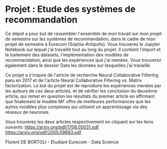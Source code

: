 # Projet : Etude des systèmes de recommandation

<p> Ce dépot a pour but de rassembler l'ensemble de mon travail sur mon projet de semestre sur les systèmes de recommandation, dans le cadre de mon projet de semestre à Eurecom (Sophia-Antipolis). Vous trouverez le Jupyter Notebook sur lequel j'ai travaillé tout au long du projet. Il contient l'import et le traitement des datasets, l'implémentation des modèles de recommandation, ainsi que les expériences que j'ai menées. Vous trouverez également dans le dossier Data les données sur lesquelles j'ai travaillé. <p>
<p> Ce projet a s'inspire de l'article de recherche Neural Collaborative Filtering paru en 2017 et de l'article Neural Collaborative Filtering vs. Matrix factorization. Le but du projet est de reproduire les expériences menées par les auteurs de ces deux articles, et de vérifier les conclusion du deuxième article, qui remet en question les résultats du premier article en affirmant que finalement le modèle MF offre de meilleures performances que les autres modèles plus complexes qui utilisent un apprentissage via des réseaux de neurones. <p>
  
  Vous trouverez les deux articles respectivement en cliquant sur les liens suivants:
  https://arxiv.org/pdf/1708.05031.pdf
  https://arxiv.org/pdf/2005.09683.pdf

Florent DE BORTOLI - Etudiant Eurecom - Data Science
